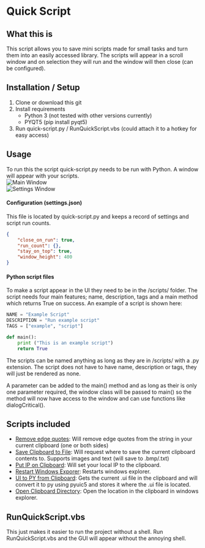 # Quick Script

## What this is
This script allows you to save mini scripts made for small tasks and turn them into an easily accessed library. The scripts will appear in a scroll window and on selection they will run and the window will then close (can be configured).

## Installation / Setup
 1. Clone or download this git
 2. Install requirements
    - Python 3 (not tested with other versions currently)
    - PYQT5 (pip install pyqt5)
 4. Run quick-script.py / RunQuickScript.vbs (could attach it to a hotkey for easy access)

## Usage
To run this the script quick-script.py needs to be run with Python. A window will appear with your scripts. <br/>
![Main Window](http://i.imgur.com/1PGAOod.png "Main Window")<br/>
![Settings Window](http://i.imgur.com/p5ZHgn2.png "Settings Window")


#### Configuration (settings.json)
This file is located by quick-script.py and keeps a record of settings and script run counts.
```json
{
    "close_on_run": true,
    "run_count": {},
    "stay_on_top": true,
    "window_height": 400
}
```

#### Python script files
To make a script appear in the UI they need to be in the /scripts/ folder. The script needs four main features; name, description, tags and a main method which returns True on success. An example of a script is shown here:
```python
NAME = "Example Script"
DESCRIPTION = "Run example script"
TAGS = ["example", "script"]

def main():
    print ("This is an example script")
    return True
```
The scripts can be named anything as long as they are in /scripts/ with a .py extension. The script does not have to have name, description or tags, they will just be rendered as none.

A parameter can be added to the main() method and as long as their is only one parameter required, the window class will be passed to main() so the method will now have access to the window and can use functions like dialogCritical().

## Scripts included
 - [Remove edge quotes](scripts/remove_edge_quotes.py): Will remove edge quotes from the string in your current clipboard (one or both sides)
 - [Save Clipboard to File](scripts/save_clipboard_to_file.py): Will request where to save the current clipboard contents to. Supports images and text (will save to .bmp/.txt)
 - [Put IP on Clipboard](scripts/ip_to_clipboard.py): Will set your local IP to the clipboard.
 - [Restart Windows Exporer](scripts/restart_window_explorer.py): Restarts windows explorer.
 - [UI to PY from Clipboard](scripts/ui_to_py_from_clipboard.py): Gets the current .ui file in the clipboard and will convert it to py using pyuic5 and stores it where the .ui file is located.
 - [Open Clipboard Directory](open_clipboard_directory.py): Open the location in the clipboard in windows explorer.

## RunQuickScript.vbs
This just makes it easier to run the project without a shell. Run RunQuickScript.vbs and the GUI will appear without the annoying shell.
